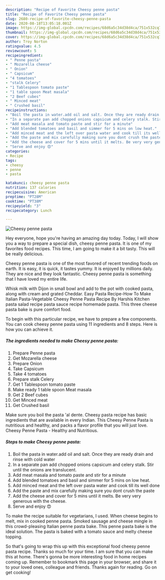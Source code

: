 ```yaml
---
description: "Recipe of Favorite Cheesy penne pasta"
title: "Recipe of Favorite Cheesy penne pasta"
slug: 2680-recipe-of-favorite-cheesy-penne-pasta
date: 2020-08-18T13:05:18.001Z
image: https://img-global.cpcdn.com/recipes/68d6a5c34d38d4ca/751x532cq70/cheesy-penne-pasta-recipe-main-photo.jpg
thumbnail: https://img-global.cpcdn.com/recipes/68d6a5c34d38d4ca/751x532cq70/cheesy-penne-pasta-recipe-main-photo.jpg
cover: https://img-global.cpcdn.com/recipes/68d6a5c34d38d4ca/751x532cq70/cheesy-penne-pasta-recipe-main-photo.jpg
author: Troy Norton
ratingvalue: 4.5
reviewcount: 5
recipeingredient:
- " Penne pasta"
- " Mozarella cheese"
- " Onion"
- " Capsicum"
- "4 tomatoes"
- "stalk Celery"
- "1 Tablespoon tomato paste"
- "1 table spoon Meat masala"
- "2 Beef cubes"
- " Minced meat"
- " Crushed basil"
recipeinstructions:
- "Boil the pasta in water.add oil and salt. Once they are ready drain and rinse with cold water"
- "In a separate pan add chopped onions capsicum and celery stalk. Stir until the onions are translucent."
- "Add meat masala and tomato paste and stir for a minute"
- "Add blended tomatoes and basil and simmer for 5 mins on low heat."
- "Add minced meat and the left over pasta water and cook till its well done"
- "Add the paste and mix carefully making sure you dont crush the paste"
- "Add the cheese and cover for 5 mins until it melts. Be very very generous with the cheese."
- "Serve and enjoy 😍"
categories:
- Recipe
tags:
- cheesy
- penne
- pasta

katakunci: cheesy penne pasta 
nutrition: 137 calories
recipecuisine: American
preptime: "PT28M"
cooktime: "PT38M"
recipeyield: "3"
recipecategory: Lunch

---
```



![Cheesy penne pasta](https://img-global.cpcdn.com/recipes/68d6a5c34d38d4ca/751x532cq70/cheesy-penne-pasta-recipe-main-photo.jpg)

Hey everyone, hope you're having an amazing day today. Today, I will show you a way to prepare a special dish, cheesy penne pasta. It is one of my favorites food recipes. This time, I am going to make it a bit tasty. This will be really delicious.

Cheesy penne pasta is one of the most favored of recent trending foods on earth. It is easy, it is quick, it tastes yummy. It is enjoyed by millions daily. They are nice and they look fantastic. Cheesy penne pasta is something that I have loved my entire life.

Whisk milk with Dijon in small bowl and add to the pot with cooked pasta, along with cream and grated Cheddar. Easy Pasta Recipe-How To Make Italian Pasta-Vegetable Cheesy Penne Pasta Recipe By Harshis Kitchen pasta salad recipe pasta sauce recipe homemade pasta. This three cheese pasta bake is pure comfort food.


To begin with this particular recipe, we have to prepare a few components. You can cook cheesy penne pasta using 11 ingredients and 8 steps. Here is how you can achieve it.

<!--inarticleads1-->

##### The ingredients needed to make Cheesy penne pasta:

1. Prepare  Penne pasta
1. Get  Mozarella cheese
1. Prepare  Onion
1. Take  Capsicum
1. Take 4 tomatoes
1. Prepare stalk Celery
1. Get 1 Tablespoon tomato paste
1. Make ready 1 table spoon Meat masala
1. Get 2 Beef cubes
1. Get  Minced meat
1. Get  Crushed basil


Make sure you boil the pasta &#39;al dente. Cheesy pasta recipe has basic ingredients that are available in every Indian. This Cheesy Penne Pasta is nutritious and healthy, and packs a flavor profile that you will just love. Cheesy Penne Pasta - Healthy and Nutritious. 

<!--inarticleads2-->

##### Steps to make Cheesy penne pasta:

1. Boil the pasta in water.add oil and salt. Once they are ready drain and rinse with cold water
1. In a separate pan add chopped onions capsicum and celery stalk. Stir until the onions are translucent.
1. Add meat masala and tomato paste and stir for a minute
1. Add blended tomatoes and basil and simmer for 5 mins on low heat.
1. Add minced meat and the left over pasta water and cook till its well done
1. Add the paste and mix carefully making sure you dont crush the paste
1. Add the cheese and cover for 5 mins until it melts. Be very very generous with the cheese.
1. Serve and enjoy 😍


To make the recipe suitable for vegetarians, I used. When cheese begins to melt, mix in cooked penne pasta. Smoked sausage and cheese mingle in this crowd-pleasing Italian penne pasta bake. This penne pasta bake is the ideal solution. The pasta is baked with a tomato sauce and melty cheese topping. 

So that's going to wrap this up with this exceptional food cheesy penne pasta recipe. Thanks so much for your time. I am sure that you can make this at home. There's gonna be more interesting food in home recipes coming up. Remember to bookmark this page in your browser, and share it to your loved ones, colleague and friends. Thanks again for reading. Go on get cooking!

